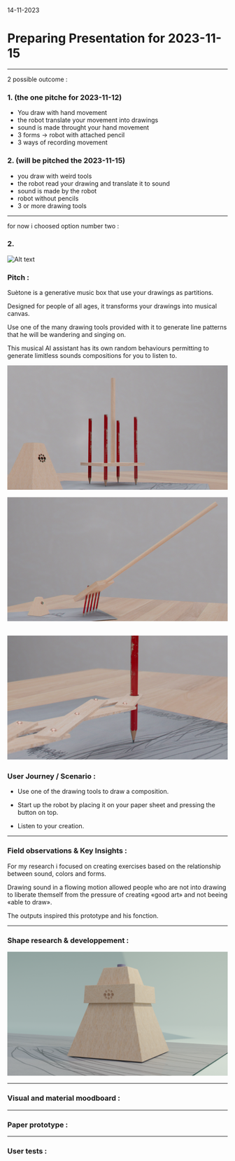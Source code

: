 14-11-2023
# Preparing Presentation for 2023-11-15
---

2 possible outcome : 

### 1. (the one pitche for 2023-11-12)

- You draw with hand movement
- the robot translate your movement into drawings
- sound is made throught your hand movement
- 3 forms -> robot with attached pencil
- 3 ways of recording movement

### 2. (will be pitched the 2023-11-15)

- you draw with weird tools
- the robot read your drawing and translate it to sound
- sound is made by the robot
- robot without pencils
- 3 or more drawing tools

---

for now i choosed option number two :

### 2. 

![Alt text](<images/wooden box_04_F.png>)

### Pitch :

Suètone is a generative music box that use your drawings as partitions. 

Designed for people of all ages, it transforms your drawings into musical canvas.

Use one of the many drawing tools provided with it to generate line patterns that he will be wandering and singing on.

This musical AI assistant has its own random behaviours permitting to generate limitless sounds compositions for you to listen to.


![Alt text](images/Drawing_tool_02_3_F.png)

![Alt text](images/Drawing_tool_01_F.png)

![Alt text](images/Drawing_tool_03_F.png)
---

### User Journey / Scenario : 

- Use one of the drawing tools to draw a composition.

- Start up the robot by placing it on your paper sheet and pressing the button on top.

- Listen to your creation.

---

### Field observations & Key Insights : 

For my research i focused on creating exercises based on the relationship between sound, colors and forms. 

Drawing sound in a flowing motion allowed people who are not into drawing to liberate themself from the pressure of creating «good art» and not beeing «able to draw».

The outputs inspired this prototype and his fonction. 

---

### Shape research & developpement : 

![Alt text](<images/wooden box_02.png>)

---

### Visual and material moodboard : 



---

### Paper prototype : 



---

### User tests : 

